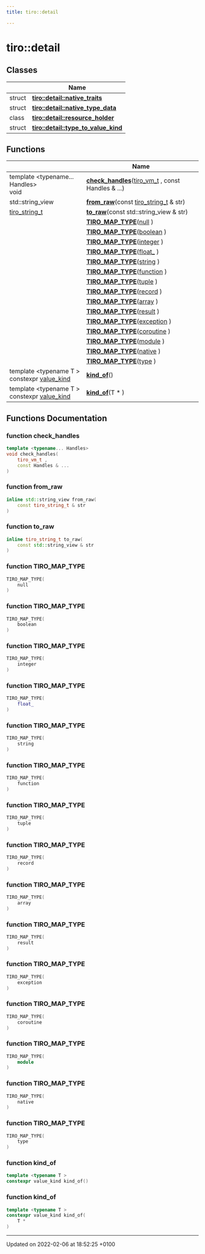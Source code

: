 ```yaml
---
title: tiro::detail

---
```


# tiro::detail



## Classes

|                | Name           |
| -------------- | -------------- |
| struct | **[tiro::detail::native_traits](/docs/api/classes/structtiro_1_1detail_1_1native__traits)**  |
| struct | **[tiro::detail::native_type_data](/docs/api/classes/structtiro_1_1detail_1_1native__type__data)**  |
| class | **[tiro::detail::resource_holder](/docs/api/classes/classtiro_1_1detail_1_1resource__holder)**  |
| struct | **[tiro::detail::type_to_value_kind](/docs/api/classes/structtiro_1_1detail_1_1type__to__value__kind)**  |

## Functions

|                | Name           |
| -------------- | -------------- |
| template <typename... Handles\> <br>void | **[check_handles](/docs/api/namespaces/namespacetiro_1_1detail#function-check-handles)**([tiro&#95;vm&#95;t](/docs/api/files/def&#95;8h#typedef-tiro-vm-t) , const Handles & ...) |
| std::string_view | **[from_raw](/docs/api/namespaces/namespacetiro_1_1detail#function-from-raw)**(const [tiro&#95;string&#95;t](/docs/api/files/def&#95;8h#typedef-tiro-string-t) & str) |
| [tiro_string_t](/docs/api/files/def_8h#typedef-tiro-string-t) | **[to_raw](/docs/api/namespaces/namespacetiro_1_1detail#function-to-raw)**(const std::string&#95;view & str) |
| | **[TIRO_MAP_TYPE](/docs/api/namespaces/namespacetiro_1_1detail#function-tiro-map-type)**([null](/docs/api/classes/classtiro&#95;1&#95;1null) ) |
| | **[TIRO_MAP_TYPE](/docs/api/namespaces/namespacetiro_1_1detail#function-tiro-map-type)**([boolean](/docs/api/classes/classtiro&#95;1&#95;1boolean) ) |
| | **[TIRO_MAP_TYPE](/docs/api/namespaces/namespacetiro_1_1detail#function-tiro-map-type)**([integer](/docs/api/classes/classtiro&#95;1&#95;1integer) ) |
| | **[TIRO_MAP_TYPE](/docs/api/namespaces/namespacetiro_1_1detail#function-tiro-map-type)**([float&#95;](/docs/api/classes/classtiro&#95;1&#95;1float&#95;&#95;) ) |
| | **[TIRO_MAP_TYPE](/docs/api/namespaces/namespacetiro_1_1detail#function-tiro-map-type)**([string](/docs/api/classes/classtiro&#95;1&#95;1string) ) |
| | **[TIRO_MAP_TYPE](/docs/api/namespaces/namespacetiro_1_1detail#function-tiro-map-type)**([function](/docs/api/classes/classtiro&#95;1&#95;1function) ) |
| | **[TIRO_MAP_TYPE](/docs/api/namespaces/namespacetiro_1_1detail#function-tiro-map-type)**([tuple](/docs/api/classes/classtiro&#95;1&#95;1tuple) ) |
| | **[TIRO_MAP_TYPE](/docs/api/namespaces/namespacetiro_1_1detail#function-tiro-map-type)**([record](/docs/api/classes/classtiro&#95;1&#95;1record) ) |
| | **[TIRO_MAP_TYPE](/docs/api/namespaces/namespacetiro_1_1detail#function-tiro-map-type)**([array](/docs/api/classes/classtiro&#95;1&#95;1array) ) |
| | **[TIRO_MAP_TYPE](/docs/api/namespaces/namespacetiro_1_1detail#function-tiro-map-type)**([result](/docs/api/classes/classtiro&#95;1&#95;1result) ) |
| | **[TIRO_MAP_TYPE](/docs/api/namespaces/namespacetiro_1_1detail#function-tiro-map-type)**([exception](/docs/api/classes/classtiro&#95;1&#95;1exception) ) |
| | **[TIRO_MAP_TYPE](/docs/api/namespaces/namespacetiro_1_1detail#function-tiro-map-type)**([coroutine](/docs/api/classes/classtiro&#95;1&#95;1coroutine) ) |
| | **[TIRO_MAP_TYPE](/docs/api/namespaces/namespacetiro_1_1detail#function-tiro-map-type)**([module](/docs/api/classes/classtiro&#95;1&#95;1module) ) |
| | **[TIRO_MAP_TYPE](/docs/api/namespaces/namespacetiro_1_1detail#function-tiro-map-type)**([native](/docs/api/classes/classtiro&#95;1&#95;1native) ) |
| | **[TIRO_MAP_TYPE](/docs/api/namespaces/namespacetiro_1_1detail#function-tiro-map-type)**([type](/docs/api/classes/classtiro&#95;1&#95;1type) ) |
| template <typename T \> <br>constexpr [value_kind](/docs/api/namespaces/namespacetiro#enum-value-kind) | **[kind_of](/docs/api/namespaces/namespacetiro_1_1detail#function-kind-of)**() |
| template <typename T \> <br>constexpr [value_kind](/docs/api/namespaces/namespacetiro#enum-value-kind) | **[kind_of](/docs/api/namespaces/namespacetiro_1_1detail#function-kind-of)**(T &#42; ) |


## Functions Documentation

### function check_handles

```cpp
template <typename... Handles>
void check_handles(
    tiro_vm_t ,
    const Handles & ...
)
```


### function from_raw

```cpp
inline std::string_view from_raw(
    const tiro_string_t & str
)
```


### function to_raw

```cpp
inline tiro_string_t to_raw(
    const std::string_view & str
)
```


### function TIRO_MAP_TYPE

```cpp
TIRO_MAP_TYPE(
    null 
)
```


### function TIRO_MAP_TYPE

```cpp
TIRO_MAP_TYPE(
    boolean 
)
```


### function TIRO_MAP_TYPE

```cpp
TIRO_MAP_TYPE(
    integer 
)
```


### function TIRO_MAP_TYPE

```cpp
TIRO_MAP_TYPE(
    float_ 
)
```


### function TIRO_MAP_TYPE

```cpp
TIRO_MAP_TYPE(
    string 
)
```


### function TIRO_MAP_TYPE

```cpp
TIRO_MAP_TYPE(
    function 
)
```


### function TIRO_MAP_TYPE

```cpp
TIRO_MAP_TYPE(
    tuple 
)
```


### function TIRO_MAP_TYPE

```cpp
TIRO_MAP_TYPE(
    record 
)
```


### function TIRO_MAP_TYPE

```cpp
TIRO_MAP_TYPE(
    array 
)
```


### function TIRO_MAP_TYPE

```cpp
TIRO_MAP_TYPE(
    result 
)
```


### function TIRO_MAP_TYPE

```cpp
TIRO_MAP_TYPE(
    exception 
)
```


### function TIRO_MAP_TYPE

```cpp
TIRO_MAP_TYPE(
    coroutine 
)
```


### function TIRO_MAP_TYPE

```cpp
TIRO_MAP_TYPE(
    module 
)
```


### function TIRO_MAP_TYPE

```cpp
TIRO_MAP_TYPE(
    native 
)
```


### function TIRO_MAP_TYPE

```cpp
TIRO_MAP_TYPE(
    type 
)
```


### function kind_of

```cpp
template <typename T >
constexpr value_kind kind_of()
```


### function kind_of

```cpp
template <typename T >
constexpr value_kind kind_of(
    T * 
)
```






-------------------------------

Updated on 2022-02-06 at 18:52:25 +0100